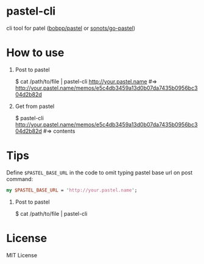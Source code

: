 # pastel-cli

cli tool for patel ([bobpp/pastel](https://github.com/bobpp/pastel) or [sonots/go-pastel](https://github.com/sonots/go-pastel))

# How to use

1) Post to pastel

    $ cat /path/to/file | pastel-cli http://your.pastel.name
    #=> http://your.pastel.name/memos/e5c4db3459a13d0b07da7435b0956bc304d2b82d

2) Get from pastel

    $ pastel-cli http://your.pastel.name/memos/e5c4db3459a13d0b07da7435b0956bc304d2b82d
    #=> contents

# Tips

Define `$PASTEL_BASE_URL` in the code to omit typing pastel base url on post command: 

```perl
my $PASTEL_BASE_URL = 'http://your.pastel.name';
```

1) Post to pastel

    $ cat /path/to/file | pastel-cli

# License

MIT License
